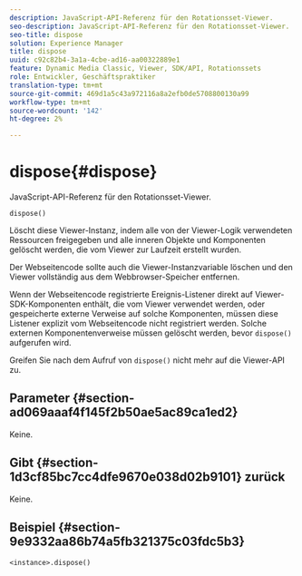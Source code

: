 ```yaml
---
description: JavaScript-API-Referenz für den Rotationsset-Viewer.
seo-description: JavaScript-API-Referenz für den Rotationsset-Viewer.
seo-title: dispose
solution: Experience Manager
title: dispose
uuid: c92c82b4-3a1a-4cbe-ad16-aa00322889e1
feature: Dynamic Media Classic, Viewer, SDK/API, Rotationssets
role: Entwickler, Geschäftspraktiker
translation-type: tm+mt
source-git-commit: 469d1a5c43a972116a8a2efb0de5708800130a99
workflow-type: tm+mt
source-wordcount: '142'
ht-degree: 2%

---
```



# dispose{#dispose}

JavaScript-API-Referenz für den Rotationsset-Viewer.

`dispose()`

Löscht diese Viewer-Instanz, indem alle von der Viewer-Logik verwendeten Ressourcen freigegeben und alle inneren Objekte und Komponenten gelöscht werden, die vom Viewer zur Laufzeit erstellt wurden.

Der Webseitencode sollte auch die Viewer-Instanzvariable löschen und den Viewer vollständig aus dem Webbrowser-Speicher entfernen.

Wenn der Webseitencode registrierte Ereignis-Listener direkt auf Viewer-SDK-Komponenten enthält, die vom Viewer verwendet werden, oder gespeicherte externe Verweise auf solche Komponenten, müssen diese Listener explizit vom Webseitencode nicht registriert werden. Solche externen Komponentenverweise müssen gelöscht werden, bevor `dispose()` aufgerufen wird.

Greifen Sie nach dem Aufruf von `dispose()` nicht mehr auf die Viewer-API zu.

## Parameter {#section-ad069aaaf4f145f2b50ae5ac89ca1ed2}

Keine.

## Gibt {#section-1d3cf85bc7cc4dfe9670e038d02b9101} zurück

Keine.

## Beispiel {#section-9e9332aa86b74a5fb321375c03fdc5b3}

```
<instance>.dispose()
```

